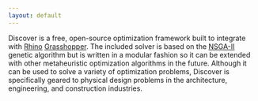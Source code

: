 ```yaml
---
layout: default
---
```


Discover is a free, open-source optimization framework built to integrate with [Rhino](https://rhino3d.com) [Grasshopper](http://grasshopper3d.com). The included solver is based on the [NSGA-II](https://ieeexplore.ieee.org/document/996017) genetic algorithm but is written in a modular fashion so it can be extended with other metaheuristic optimization algorithms in the future. Although it can be used to solve a variety of optimization problems, Discover is specifically geared to physical design problems in the architecture, engineering, and construction industries.

<!-- ## Installation -->

